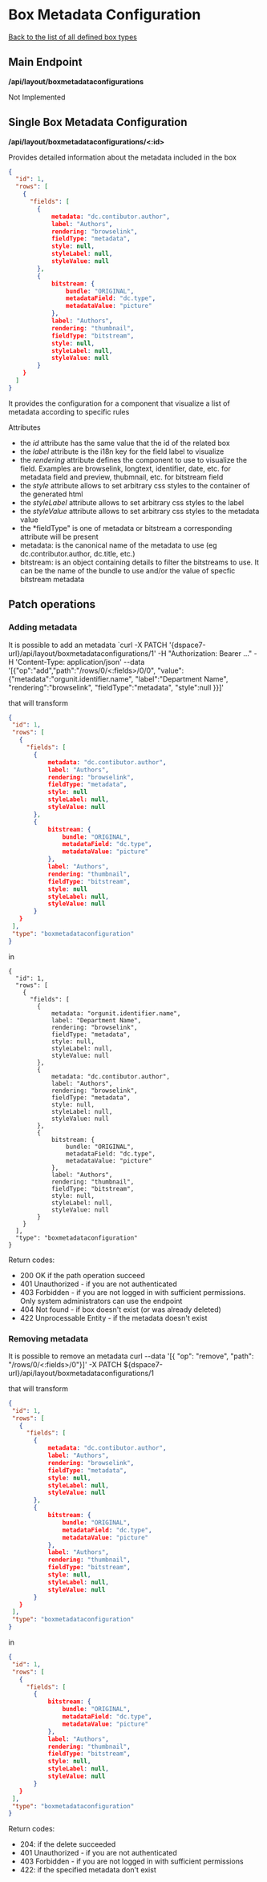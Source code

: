 # Box Metadata Configuration

[Back to the list of all defined box types](boxes-types.md)

## Main Endpoint

**/api/layout/boxmetadataconfigurations**

Not Implemented

## Single Box Metadata Configuration

**/api/layout/boxmetadataconfigurations/<:id>**

Provides detailed information about the metadata included in the box

```json
{
  "id": 1,
  "rows": [
    {
	  "fields": [
	  	{
	  		metadata: "dc.contibutor.author",
	  		label: "Authors",
	  		rendering: "browselink",
	  		fieldType: "metadata",
	  		style: null,
	  		styleLabel: null,
	  		styleValue: null
	  	},
	  	{
	  		bitstream: {
	  			bundle: "ORIGINAL", 
	  			metadataField: "dc.type",
	  			metadataValue: "picture"
	  		},
	  		label: "Authors",
	  		rendering: "thumbnail",
	  		fieldType: "bitstream",
	  		style: null,
	  		styleLabel: null,
	  		styleValue: null
	  	}
  	}
  ]
}
```

It provides the configuration for a component that visualize a list of metadata according to specific rules

Attributes
* the *id* attribute has the same value that the id of the related box
* the *label* attribute is the i18n key for the field label to visualize
* the *rendering* attribute defines the component to use to visualize the field. Examples are browselink, longtext, identifier, date, etc. for metadata field and preview, thubmnail, etc. for bitstream field 
* the *style* attribute allows to set arbitrary css styles to the container of the generated html
* the *styleLabel* attribute allows to set arbitrary css styles to the label
* the *styleValue* attribute allows to set arbitrary css styles to the metadata value
* the *fieldType" is one of metadata or bitstream a corresponding attribute will be present
* metadata: is the canonical name of the metadata to use (eg dc.contributor.author, dc.title, etc.)
* bitstream: is an object containing details to filter the bitstreams to use. It can be the name of the bundle to use and/or the value of specfic bitstream metadata
 
## Patch operations

### Adding metadata
It is possible to add an metadata
`curl -X PATCH '{dspace7-url}/api/layout/boxmetadataconfigurations/1'
-H "Authorization: Bearer ..." -H 'Content-Type: application/json'
--data '[{"op":"add","path":"/rows/0/<:fields>/0/0", "value":{"metadata":"orgunit.identifier.name",
          "label":"Department Name", "rendering":"browselink", "fieldType":"metadata", "style":null }}]'

that will transform

 ```json
{
  "id": 1,
  "rows": [
    {
	  "fields": [
	  	{
	  		metadata: "dc.contibutor.author",
	  		label: "Authors",
	  		rendering: "browselink",
	  		fieldType: "metadata",
	  		style: null
	  		styleLabel: null,
	  		styleValue: null
	  	},
	  	{
	  		bitstream: {
	  			bundle: "ORIGINAL", 
	  			metadataField: "dc.type",
	  			metadataValue: "picture"
	  		},
	  		label: "Authors",
	  		rendering: "thumbnail",
	  		fieldType: "bitstream",
	  		style: null
	  		styleLabel: null,
	  		styleValue: null
	  	}
  	}
  ],
  "type": "boxmetadataconfiguration"
}
```
in

```
{
  "id": 1,
  "rows": [
    {
	  "fields": [
	  	{
	  		metadata: "orgunit.identifier.name",
	  		label: "Department Name",
	  		rendering: "browselink",
	  		fieldType: "metadata",
	  		style: null,
	  		styleLabel: null,
	  		styleValue: null
	  	},
	  	{
	  		metadata: "dc.contibutor.author",
	  		label: "Authors",
	  		rendering: "browselink",
	  		fieldType: "metadata",
	  		style: null,
	  		styleLabel: null,
	  		styleValue: null
	  	},
	  	{
	  		bitstream: {
	  			bundle: "ORIGINAL", 
	  			metadataField: "dc.type",
	  			metadataValue: "picture"
	  		},
	  		label: "Authors",
	  		rendering: "thumbnail",
	  		fieldType: "bitstream",
	  		style: null,
	  		styleLabel: null,
	  		styleValue: null
	  	}
  	}
  ],
  "type": "boxmetadataconfiguration"
}
```
Return codes:
* 200 OK if the path operation succeed
* 401 Unauthorized - if you are not authenticated
* 403 Forbidden - if you are not logged in with sufficient permissions. Only system administrators can use the endpoint
* 404 Not found - if box doesn't exist (or was already deleted)
* 422 Unprocessable Entity - if the metadata doesn't exist

### Removing metadata
It is possible to remove an metadata
curl --data '[{ "op": "remove", "path": "/rows/0/<:fields>/0"}]'
 -X PATCH ${dspace7-url}/api/layout/boxmetadataconfigurations/1
 
that will transform
 
 ```json
{
  "id": 1,
  "rows": [
    {
	  "fields": [
	  	{
	  		metadata: "dc.contibutor.author",
	  		label: "Authors",
	  		rendering: "browselink",
	  		fieldType: "metadata",
	  		style: null,
	  		styleLabel: null,
	  		styleValue: null
	  	},
	  	{
	  		bitstream: {
	  			bundle: "ORIGINAL", 
	  			metadataField: "dc.type",
	  			metadataValue: "picture"
	  		},
	  		label: "Authors",
	  		rendering: "thumbnail",
	  		fieldType: "bitstream",
	  		style: null,
	  		styleLabel: null,
	  		styleValue: null
	  	}
  	}
  ],
  "type": "boxmetadataconfiguration"
}
```
in

 ```json
{
  "id": 1,
  "rows": [
    {
	  "fields": [
	  	{
	  		bitstream: {
	  			bundle: "ORIGINAL", 
	  			metadataField: "dc.type",
	  			metadataValue: "picture"
	  		},
	  		label: "Authors",
	  		rendering: "thumbnail",
	  		fieldType: "bitstream",
	  		style: null,
	  		styleLabel: null,
	  		styleValue: null
	  	}
  	}
  ],
  "type": "boxmetadataconfiguration"
}
```

 Return codes:
 * 204: if the delete succeeded
 * 401  Unauthorized - if you are not authenticated
 * 403  Forbidden - if you are not logged in with sufficient permissions 
 * 422: if the specified metadata don't exist
    